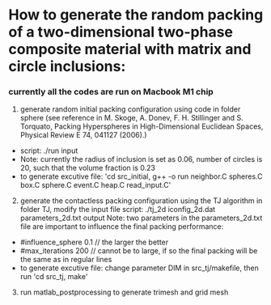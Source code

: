 # How to generate the random packing of a two-dimensional two-phase composite material with matrix and circle inclusions:

### currently all the codes are run on Macbook M1 chip

1. generate random initial packing configuration using code in folder sphere 
(see reference in M. Skoge, A. Donev, F. H. Stillinger and S. Torquato, Packing Hyperspheres in High-Dimensional Euclidean Spaces, Physical Review E 74, 041127 (2006).)
- script: ./run input
- Note: currently the radius of inclusion is set as 0.06, number of circles is 20, such that the volume fraction is 0.23
- to generate excutive file:  'cd src_initial, g++ -o run neighbor.C spheres.C box.C sphere.C event.C heap.C read_input.C'

2. generate the contactless packing configuration using the TJ algorithm in folder TJ, modify the input file
script: ./tj_2d iconfig_2d.dat parameters_2d.txt output
Note: two parameters in the parameters_2d.txt file are important to influence the final packing performance: 
- #influence_sphere 0.1  // the larger the better
- #max_iterations 200  // cannot be to large, if so the final packing will be the same as in regular lines
- to generate excutive file: change parameter DIM in src_tj/makefile, then run 'cd src_tj, make'

3. run matlab_postprocessing to generate trimesh and grid mesh

